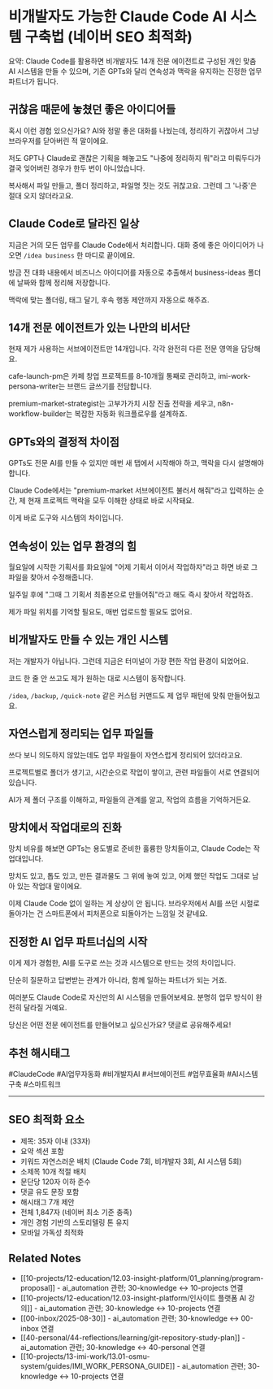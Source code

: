 # 비개발자도 가능한 Claude Code AI 시스템 구축법 (네이버 SEO 최적화)

요약: Claude Code를 활용하면 비개발자도 14개 전문 에이전트로 구성된 개인 맞춤 AI 시스템을 만들 수 있으며, 기존 GPTs와 달리 연속성과 맥락을 유지하는 진정한 업무 파트너가 됩니다.

## 귀찮음 때문에 놓쳤던 좋은 아이디어들

혹시 이런 경험 있으신가요? AI와 정말 좋은 대화를 나눴는데, 정리하기 귀찮아서 그냥 브라우저를 닫아버린 적 말이에요.

저도 GPT나 Claude로 괜찮은 기획을 해놓고도 "나중에 정리하지 뭐"라고 미뤄두다가 결국 잊어버린 경우가 한두 번이 아니었습니다.

복사해서 파일 만들고, 폴더 정리하고, 파일명 짓는 것도 귀찮고요. 그런데 그 '나중'은 절대 오지 않더라고요.

## Claude Code로 달라진 일상

지금은 거의 모든 업무를 Claude Code에서 처리합니다. 대화 중에 좋은 아이디어가 나오면 `/idea business` 한 마디로 끝이에요.

방금 전 대화 내용에서 비즈니스 아이디어를 자동으로 추출해서 business-ideas 폴더에 날짜와 함께 정리해 저장합니다.

맥락에 맞는 폴더링, 태그 달기, 후속 행동 제안까지 자동으로 해주죠.

## 14개 전문 에이전트가 있는 나만의 비서단

현재 제가 사용하는 서브에이전트만 14개입니다. 각각 완전히 다른 전문 영역을 담당해요.

cafe-launch-pm은 카페 창업 프로젝트를 8-10개월 통째로 관리하고, imi-work-persona-writer는 브랜드 글쓰기를 전담합니다.

premium-market-strategist는 고부가가치 시장 진출 전략을 세우고, n8n-workflow-builder는 복잡한 자동화 워크플로우를 설계하죠.

## GPTs와의 결정적 차이점

GPTs도 전문 AI를 만들 수 있지만 매번 새 탭에서 시작해야 하고, 맥락을 다시 설명해야 합니다.

Claude Code에서는 "premium-market 서브에이전트 불러서 해줘"라고 입력하는 순간, 제 현재 프로젝트 맥락을 모두 이해한 상태로 바로 시작돼요.

이게 바로 도구와 시스템의 차이입니다.

## 연속성이 있는 업무 환경의 힘

월요일에 시작한 기획서를 화요일에 "어제 기획서 이어서 작업하자"라고 하면 바로 그 파일을 찾아서 수정해줍니다.

일주일 후에 "그때 그 기획서 최종본으로 만들어줘"라고 해도 즉시 찾아서 작업하죠.

제가 파일 위치를 기억할 필요도, 매번 업로드할 필요도 없어요.

## 비개발자도 만들 수 있는 개인 시스템

저는 개발자가 아닙니다. 그런데 지금은 터미널이 가장 편한 작업 환경이 되었어요.

코드 한 줄 안 쓰고도 제가 원하는 대로 시스템이 동작합니다.

`/idea`, `/backup`, `/quick-note` 같은 커스텀 커맨드도 제 업무 패턴에 맞춰 만들어뒀고요.

## 자연스럽게 정리되는 업무 파일들

쓰다 보니 의도하지 않았는데도 업무 파일들이 자연스럽게 정리되어 있더라고요.

프로젝트별로 폴더가 생기고, 시간순으로 작업이 쌓이고, 관련 파일들이 서로 연결되어 있습니다.

AI가 제 폴더 구조를 이해하고, 파일들의 관계를 알고, 작업의 흐름을 기억하거든요.

## 망치에서 작업대로의 진화

망치 비유를 해보면 GPTs는 용도별로 준비한 훌륭한 망치들이고, Claude Code는 작업대입니다.

망치도 있고, 톱도 있고, 만든 결과물도 그 위에 놓여 있고, 어제 했던 작업도 그대로 남아 있는 작업대 말이에요.

이제 Claude Code 없이 일하는 게 상상이 안 됩니다. 브라우저에서 AI를 쓰던 시절로 돌아가는 건 스마트폰에서 피처폰으로 되돌아가는 느낌일 것 같네요.

## 진정한 AI 업무 파트너십의 시작

이게 제가 경험한, AI를 도구로 쓰는 것과 시스템으로 만드는 것의 차이입니다.

단순히 질문하고 답변받는 관계가 아니라, 함께 일하는 파트너가 되는 거죠.

여러분도 Claude Code로 자신만의 AI 시스템을 만들어보세요. 분명히 업무 방식이 완전히 달라질 거예요.

당신은 어떤 전문 에이전트를 만들어보고 싶으신가요? 댓글로 공유해주세요!

## 추천 해시태그
#ClaudeCode #AI업무자동화 #비개발자AI #서브에이전트 #업무효율화 #AI시스템구축 #스마트워크

---

## SEO 최적화 요소
- 제목: 35자 이내 (33자)
- 요약 섹션 포함
- 키워드 자연스러운 배치 (Claude Code 7회, 비개발자 3회, AI 시스템 5회)
- 소제목 10개 적절 배치
- 문단당 120자 이하 준수
- 댓글 유도 문장 포함
- 해시태그 7개 제안
- 전체 1,847자 (네이버 최소 기준 충족)
- 개인 경험 기반의 스토리텔링 톤 유지
- 모바일 가독성 최적화

## Related Notes

- [[10-projects/12-education/12.03-insight-platform/01_planning/program-proposal]] - ai_automation 관련; 30-knowledge ↔ 10-projects 연결
- [[10-projects/12-education/12.03-insight-platform/인사이트 플랫폼 AI 강의]] - ai_automation 관련; 30-knowledge ↔ 10-projects 연결
- [[00-inbox/2025-08-30]] - ai_automation 관련; 30-knowledge ↔ 00-inbox 연결
- [[40-personal/44-reflections/learning/git-repository-study-plan]] - ai_automation 관련; 30-knowledge ↔ 40-personal 연결
- [[10-projects/13-imi-work/13.01-osmu-system/guides/IMI_WORK_PERSONA_GUIDE]] - ai_automation 관련; 30-knowledge ↔ 10-projects 연결
